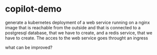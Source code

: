 # copilot-demo
generate a kubernetes deployment of a web service running on a nginx image that is reachable from the outside and that is connected to a postgresql database, that we have to create, and a redis service, that we have to create. The acces to the web service goes throught an ingress 

what can be improved?
